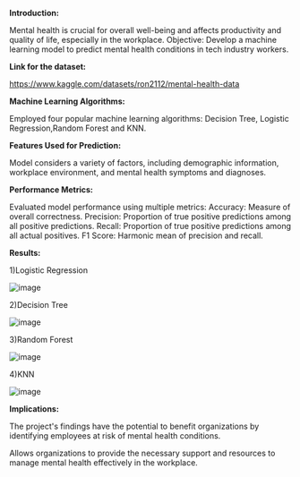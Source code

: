 ****Introduction:****

Mental health is crucial for overall well-being and affects productivity and quality of life, especially in the workplace.
Objective: Develop a machine learning model to predict mental health conditions in tech industry workers.

**Link for the dataset:**

https://www.kaggle.com/datasets/ron2112/mental-health-data

**Machine Learning Algorithms:**

Employed four popular machine learning algorithms: Decision Tree, Logistic Regression,Random Forest and KNN.

**Features Used for Prediction:**

Model considers a variety of factors, including demographic information, workplace environment, and mental health symptoms and diagnoses.

**Performance Metrics:**

Evaluated model performance using multiple metrics:
Accuracy: Measure of overall correctness.
Precision: Proportion of true positive predictions among all positive predictions.
Recall: Proportion of true positive predictions among all actual positives.
F1 Score: Harmonic mean of precision and recall.

**Results:**

1)Logistic Regression

![image](https://github.com/Harshvardhan1012/Mental-Health-Prediction-using-ML/assets/142202090/13ec0763-354d-4ba5-b777-a6faff580c04)

2)Decision Tree

![image](https://github.com/Harshvardhan1012/Mental-Health-Prediction-using-ML/assets/142202090/a02b735f-2f55-4220-b6df-9f598a1285c7)

3)Random Forest

![image](https://github.com/Harshvardhan1012/Mental-Health-Prediction-using-ML/assets/142202090/bc01a099-f29d-4d46-8dbd-dd64c3591509)

4)KNN

![image](https://github.com/Harshvardhan1012/Mental-Health-Prediction-using-ML/assets/142202090/735f2e4b-06b1-4b01-902b-b6309de5cead)


**Implications:**

The project's findings have the potential to benefit organizations by identifying employees at risk of mental health conditions.

Allows organizations to provide the necessary support and resources to manage mental health effectively in the workplace.

